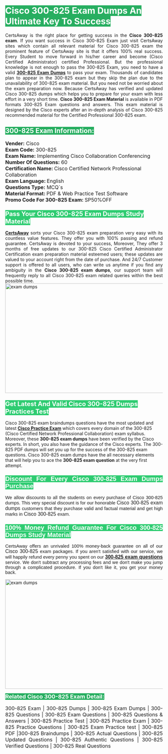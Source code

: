 <h1><span style="color:#ffffff"><strong><span style="background-color:#27ae60">Cisco 300-825 Exam Dumps An Ultimate Key To Success</span></strong></span></h1> <div style="text-align:justify">CertsAway is the right place for getting success in the <strong>Cisco 300-825 exam</strong>. If you want success in Cisco 300-825 Exam just visit CertsAway sites which contain all relevant material for Cisco 300-825 exam the prominent feature of CertsAway site is that it offers 100% real success. Every Student to move forward in his/her career and become (Cisco Certified Administrator) certified Professional. But the professional knowledge is not enough to pass the 300-825 Exam, you need to have a valid <a href="https://www.certsaway.com/cisco/300-825-exam-dumps"><strong>300-825 Exam Dumps</strong></a> to pass your exam. Thousands of candidates plan to appear in the 300-825 exam but they skip the plan due to the unavailability of 300-825 exam material. But you need not be worried about the exam preparation now. Because CertsAway has verified and updated Cisco 300-825 dumps which helps you to prepare for your exam with less effort in a very short time. <strong>Cisco 300-825 Exam Material</strong> is available in PDF formats 300-825 Exam questions and answers. This exam material is designed by the Cisco experts after an in-depth analysis of Cisco 300-825 recommended material for the Certified Professional 300-825 exam.</div> <h2 style="text-align:justify"><span style="color:#ffffff"><span style="background-color:#27ae60">300-825 Exam Information:</span></span></h2> <p><span style="font-size:16px"><strong>Vender:</strong> Cisco<br /> <strong>Exam Code:</strong> 300-825<br /> <strong>Exam Name:</strong> Implementing Cisco Collaboration Conferencing<br /> <strong>Number Of Questions:</strong> 60<br /> <strong>Certification Name: </strong>Cisco Certified Network Professional Collaboration<br /> <strong>Exam Language: </strong>English<br /> <strong>Questions Type:</strong> MCQ`s<br /> <strong>Material Format: </strong>PDF & Web Practice Test Software<br /> <strong>Promo Code For 300-825 Exam: </strong>SP50%OFF</span></p> <h3><span style="font-size:20px"><span style="color:#ffffff"><strong><span style="background-color:#2ecc71">Pass Your Cisco 300-825 Exam Dumps Study Material</span></strong></span></span></h3> <div style="text-align:justify"><a href=" https://www.certsaway.com/"><strong>CertsAway</strong></a> sorts your Cisco 300-825 exam preparation very easy with its countless value features. They offer you with 100% passing and refund guarantee. CertsAway is devoted to your success, Moreover, They offer 3 months of free updates to our 300-825 Cisco Certified Administrator Certification exam preparation material esteemed users; these updates are valued to your account right from the date of purchase. And 24/7 Customer support is offered to all users, who can write us anytime if you find any ambiguity in the <strong>Cisco 300-825 exam dumps</strong>, our support team will frequently reply to all Cisco 300-825 exam related queries within the best possible time.</div> <div style="text-align:justify"> </div> <div style="text-align:justify"><a href="https://www.certsaway.com/cisco/300-825-exam-dumps" rel="no-follow"><img alt="exam dumps" src="https://www.certcollections.com/uploads/content/certsaway.png" style="height:350px; width:750px" /></a></div> <h3><span style="font-size:20px"><span style="color:#ffffff"><strong><span style="background-color:#2ecc71">Get Latest And Valid Cisco 300-825 Dumps Practices Test</span></strong></span></span></h3> <p>Cisco 300-825 exam braindumps questions have the most updated and latest <a href="https://www.certsaway.com/cisco-questions"><strong>Cisco Practice Exam</strong></a> which covers every domain of the 300-825 (Cisco Certified Network Professional Collaboration) exam syllabus. Moreover, these <strong>300-825 exam dumps</strong> have been verified by the Cisco experts. In short, you also have the guidance of the Cisco experts. The 300-825 PDF dumps will set you up for the success of the 300-825 exam questions. Cisco 300-825 exam dumps have the all necessary elements that will help you to ace the <strong>300-825 exam question</strong> at the very first attempt.</p> <h3 style="text-align:justify"><span style="font-size:20px"><span style="color:#ffffff"><strong><span style="font-family:Calibri,sans-serif"><span style="background-color:#2ecc71">Discount For Every </span><span style="background-color:#2ecc71">Cisco 300-825 Exam</span><span style="background-color:#2ecc71"> Dumps Purchase</span></span></strong></span></span></h3> <div style="text-align:justify"> <p><span style="font-size:11pt"><span style="font-family:Calibri,sans-serif">We allow discounts to all the students on every purchase of Cisco 300-825 dumps. This very special discount is for our honorable <span style="font-size:12.0pt"><span style="background-color:white">Cisco 300-825 exam dumps </span></span>customers that they purchase valid and factual material and get high marks in <span style="font-size:12.0pt"><span style="background-color:white">Cisco 300-825 </span></span>exam. </span></span></p> <h3><span style="font-size:20px"><span style="color:#ffffff"><strong><span style="font-family:Calibri,sans-serif"><span style="background-color:#2ecc71">100% Money Refund Guarantee For </span><span style="background-color:#2ecc71">Cisco 300-825 Dumps Study Material</span></span></strong></span></span></h3> <p><span style="font-size:11pt"><span style="font-family:Calibri,sans-serif">CertsAway offers an unrivaled 100% money-back guarantee on all of our <span style="font-size:12.0pt"><span style="background-color:white">Cisco 300-825 </span></span>exam packages. If you aren't satisfied with our service, we will happily refund every penny you spent on our <span style="font-size:12.0pt"><span style="background-color:white"><a href="https://www.certsaway.com/cisco/300-825-exam-dumps"><strong>300-825 exam questions</strong></a> </span></span>service. We don't subtract any processing fees and we don't make you jump through a complicated procedure. If you don't like it, you get your money back.</span></span></p> <p><a href="https://www.certsaway.com/cisco/300-825-exam-dumps" rel="no-follow"><img alt="exam dumps" src="https://www.certcollections.com/uploads/content/certsaway_(2)2.png" style="height:350px; width:750px" /></a></p> <p><span style="color:#ffffff"><strong><span style="font-size:18px"><span style="background-color:#27ae60">Related Cisco 300-825 Exam Detail:</span></span></strong></span><br /> <br /> <span style="font-size:16px">300-825 Exam | 300-825 Dumps | 300-825 Exam Dumps | 300-825 Questions | 300-825 Exam Questions | 300-825 Questions & Answers | 300-825 Practice Test | 300-825 Practice Exam | 300-825 Practice Questions | 300-825 Exam Practice test | 300-825 PDF |300-825 Braindumps | 300-825 Actual Questions | 300-825 Updated Questions | 300-825 Authentic Questions | 300-825 Verified Questions | 300-825 Real Questions</span></p> </div>
